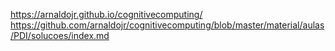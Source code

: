 https://arnaldojr.github.io/cognitivecomputing/
https://github.com/arnaldojr/cognitivecomputing/blob/master/material/aulas/PDI/solucoes/index.md
